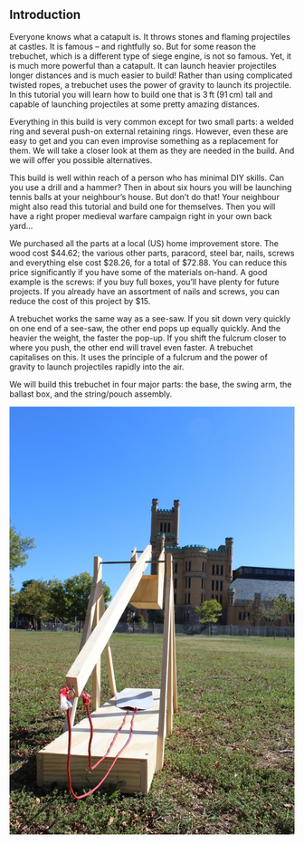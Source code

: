 ## Introduction

Everyone knows what a catapult is. It throws stones and flaming projectiles at castles. It is famous – and rightfully so. But for some reason the trebuchet, which is a different type of siege engine, is not so famous. Yet, it is much more powerful than a catapult. It can launch heavier projectiles longer distances and is much easier to build! Rather than using complicated twisted ropes, a trebuchet uses the power of gravity to launch its projectile. In this tutorial you will learn how to build one that is 3 ft (91 cm) tall and capable of launching projectiles at some pretty amazing distances. 

Everything in this build is very common except for two small parts: a welded ring and several push-on external retaining rings. However, even these are easy to get and you can even improvise something as a replacement for them. We will take a closer look at them as they are needed in the build. And we will offer you possible alternatives. 

This build is well within reach of a person who has minimal DIY skills. Can you use a drill and a hammer? Then in about six hours you will be launching tennis balls at your neighbour’s house. But don’t do that! Your neighbour might also read this tutorial and build one for themselves. Then you will have a right proper medieval warfare campaign right in your own back yard...

We purchased all the parts at a local (US) home improvement store. The wood cost $44.62; the various other parts, paracord, steel bar, nails, screws and everything else cost $28.26, for a total of $72.88. You can reduce this price significantly if you have some of the materials on-hand. A good example is the screws: if you buy full boxes, you’ll have plenty for future projects. If you already have an assortment of nails and screws, you can reduce the cost of this project by $15. 

A trebuchet works the same way as a see-saw. If you sit down very quickly on one end of a see-saw, the other end pops up equally quickly. And the heavier the weight, the faster the pop-up. If you shift the fulcrum closer to where you push, the other end will travel even faster. A trebuchet capitalises on this. It uses the principle of a fulcrum and the power of gravity to launch projectiles rapidly into the air. 

We will build this trebuchet in four major parts: the base, the swing arm, the ballast box, and the string/pouch assembly.

![Castle Attack](images/complete-treb.JPG)



